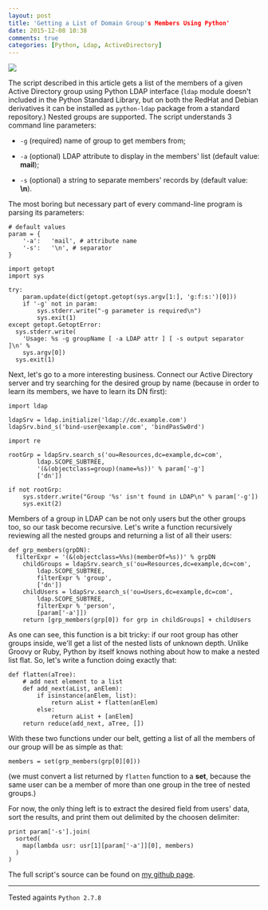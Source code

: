 ```yaml
---
layout: post
title: 'Getting a List of Domain Group's Members Using Python'
date: 2015-12-08 10:38
comments: true
categories: [Python, Ldap, ActiveDirectory]
---
```

![](https://upload.wikimedia.org/wikipedia/commons/4/47/Poucet7.JPG)

The script described in this article gets a list of the members of a given Active Directory group using Python LDAP interface (`ldap` module doesn't included in the Python Standard Library, but on both the RedHat and Debian derivatives it can be installed as `python-ldap` package from a standard repository.) Nested groups are supported. The script understands 3 command line parameters:

* `-g` (required) name of group to get members from;

* `-a` (optional) LDAP attribute to display in the members' list (default value: **mail**);

* `-s` (optional) a string to separate members' records by (default value: **\n**).

The most boring but necessary part of every command-line program is parsing its parameters:

```
# default values
param = {
	'-a':	'mail', # attribute name
	'-s':	'\n', # separator
}

import getopt
import sys

try:
	param.update(dict(getopt.getopt(sys.argv[1:], 'g:f:s:')[0]))
	if '-g' not in param:
		sys.stderr.write("-g parameter is required\n")
		sys.exit(1)
except getopt.GetoptError:
  sys.stderr.write(
    'Usage: %s -g groupName [ -a LDAP attr ] [ -s output separator ]\n' % 
    sys.argv[0])
  sys.exit(1)
```

Next, let's go to a more interesting business. Connect our Active Directory server and try searching for the desired group by name (because in order to learn its members, we have to learn its DN first):

```
import ldap

ldapSrv = ldap.initialize('ldap://dc.example.com')
ldapSrv.bind_s('bind-user@example.com', 'bindPasSw0rd')

import re

rootGrp = ldapSrv.search_s('ou=Resources,dc=example,dc=com',
		ldap.SCOPE_SUBTREE,
		'(&(objectclass=group)(name=%s))' % param['-g']
		['dn'])
    
if not rootGrp:
	sys.stderr.write("Group '%s' isn't found in LDAP\n" % param['-g'])
	sys.exit(2)
```

Members of a group in LDAP can be not only users but the other groups too, so our task become recursive. Let's write a function recursively reviewing all the nested groups and returning a list of all their users:

```
def grp_members(grpDN):
  filterExpr = '(&(objectclass=%%s)(memberOf=%s))' % grpDN
	childGroups = ldapSrv.search_s('ou=Resources,dc=example,dc=com',
		ldap.SCOPE_SUBTREE,
		filterExpr % 'group',
		['dn'])
	childUsers = ldapSrv.search_s('ou=Users,dc=example,dc=com',
		ldap.SCOPE_SUBTREE,
		filterExpr % 'person',
		[param['-a']])
	return [grp_members(grp[0]) for grp in childGroups] + childUsers
```

As one can see, this function is a bit tricky: if our root group has other groups inside, we'll get a list of the nested lists of unknown depth. Unlike Groovy or Ruby, Python by itself knows nothing about how to make a nested list flat. So, let's write a function doing exactly that:  

```
def flatten(aTree):
	# add next element to a list
	def add_next(aList, anElem):
		if isinstance(anElem, list):
			return aList + flatten(anElem)
		else:
			return aList + [anElem]
	return reduce(add_next, aTree, [])
```

With these two functions under our belt, getting a list of all the members of our group will be as simple as that:

```
members = set(grp_members(grp[0][0]))
```

(we must convert a list returned by `flatten` function to a **set**, because the same user can be a member of more than one group in the tree of nested groups.)

For now, the only thing left is to extract the desired field from users' data, sort the results, and print them out delimited by the choosen delimiter:

```
print param['-s'].join(
  sorted(
    map(lambda usr: usr[1][param['-a']][0], members)
  )
)
```

The full script's source can be found on [my github page](https://github.com/alces/essentia-et-accidentia/blob/master/code-samples/membersOfDomainGroup.py).

----

Tested againts `Python 2.7.8`